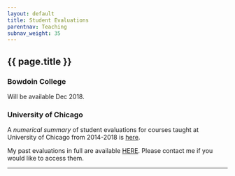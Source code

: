 ```yaml
---
layout: default
title: Student Evaluations
parentnav: Teaching
subnav_weight: 35
---
```


## {{ page.title }}

### Bowdoin College
 Will be available Dec 2018.
### University of Chicago
 A _numerical summary_ of student evaluations for courses taught at University of Chicago from 2014-2018 is [here](UChicago_14_18.pdf).

My past evaluations in full are available [HERE](/teaching/evaluations/all_evaluations). Please contact me if you would like to access them.


---
